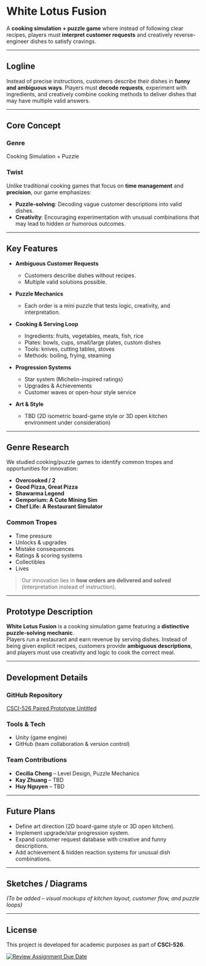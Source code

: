 # White Lotus Fusion

A **cooking simulation + puzzle game** where instead of following clear recipes, players must **interpret customer requests** and creatively reverse-engineer dishes to satisfy cravings.  

---

## Logline
Instead of precise instructions, customers describe their dishes in **funny and ambiguous ways**. Players must **decode requests**, experiment with ingredients, and creatively combine cooking methods to deliver dishes that may have multiple valid answers.

---

## Core Concept

### Genre
Cooking Simulation + Puzzle

### Twist
Unlike traditional cooking games that focus on **time management** and **precision**, our game emphasizes:
- **Puzzle-solving**: Decoding vague customer descriptions into valid dishes.  
- **Creativity**: Encouraging experimentation with unusual combinations that may lead to hidden or humorous outcomes.  

---

## Key Features

- **Ambiguous Customer Requests**  
  - Customers describe dishes without recipes.  
  - Multiple valid solutions possible.  

- **Puzzle Mechanics**  
  - Each order is a mini puzzle that tests logic, creativity, and interpretation.  

- **Cooking & Serving Loop**  
  - Ingredients: fruits, vegetables, meats, fish, rice  
  - Plates: bowls, cups, small/large plates, custom dishes  
  - Tools: knives, cutting tables, stoves  
  - Methods: boiling, frying, steaming  

- **Progression Systems**  
  - Star system (Michelin-inspired ratings)  
  - Upgrades & Achievements  
  - Customer waves or open-hour style service  

- **Art & Style**  
  - TBD (2D isometric board-game style or 3D open kitchen environment under consideration)  

---

## Genre Research

We studied cooking/puzzle games to identify common tropes and opportunities for innovation:
- **Overcooked / 2**  
- **Good Pizza, Great Pizza**  
- **Shawarma Legend**  
- **Gemporium: A Cute Mining Sim**  
- **Chef Life: A Restaurant Simulator**

### Common Tropes
- Time pressure  
- Unlocks & upgrades  
- Mistake consequences  
- Ratings & scoring systems  
- Collectibles  
- Lives  

> Our innovation lies in **how orders are delivered and solved** (interpretation instead of instruction).  

---

## Prototype Description

**White Lotus Fusion** is a cooking simulation game featuring a **distinctive puzzle-solving mechanic**.  
Players run a restaurant and earn revenue by serving dishes. Instead of being given explicit recipes, customers provide **ambiguous descriptions**, and players must use creativity and logic to cook the correct meal.  

---

## Development Details

### GitHub Repository
[CSCI-526 Paired Prototype Untitled](https://github.com/CSCI-526/paired-prototype-untitled)

### Tools & Tech
- Unity (game engine)  
- GitHub (team collaboration & version control)  

### Team Contributions
- **Cecilia Cheng** – Level Design, Puzzle Mechanics  
- **Kay Zhuang** – TBD  
- **Huy Nguyen** – TBD  

---

## Future Plans
- Define art direction (2D board-game style or 3D open kitchen).  
- Implement upgrade/star progression system.  
- Expand customer request database with creative and funny descriptions.  
- Add achievement & hidden reaction systems for unusual dish combinations.  

---

## Sketches / Diagrams
*(To be added – visual mockups of kitchen layout, customer flow, and puzzle loops)*  

---

## License
This project is developed for academic purposes as part of **CSCI-526**.  

[![Review Assignment Due Date](https://classroom.github.com/assets/deadline-readme-button-22041afd0340ce965d47ae6ef1cefeee28c7c493a6346c4f15d667ab976d596c.svg)](https://classroom.github.com/a/op7tKPho)
